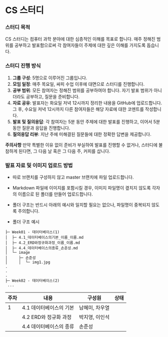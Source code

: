 # CS 스터디

### 스터디 목적

CS 스터디는 컴퓨터 과학 분야에 대한 심층적인 이해를 목표로 합니다. 매주 정해진 범위를 공부하고 발표함으로써 각 참여자들이 주제에 대한 깊은 이해를 가지도록 돕습니다.

### 스터디 진행 방식

1. **그룹 구성**: 5명으로 이루어진 그룹입니다.
2. **모임 일정**: 매주 목요일, 싸피 수업 이후에 대면으로 스터디를 진행합니다.
3. **공부 범위**: 모든 참여자는 정해진 범위를 공부하여야 합니다. 자기 발표 범위가 아니더라도 공부하고, 질문을 준비합니다.
4. **자료 공유**: 발표자는 화요일 저녁 12시까지 정리한 내용을 GitHub에 업로드합니다. 그 후, 수요일 저녁 12시까지 다른 참여자들은 해당 자료에 대한 코멘트를 작성합니다.
5. **발표 및 질의응답**: 각 참여자는 5분 동안 주제에 대한 발표를 진행하고, 이어서 5분 동안 질문과 응답을 진행합니다.
6. **질의응답 리뷰**: 지난 주에 미해결된 질문들에 대한 정확한 답변을 제공합니다.

**주의사항**
만약 특별한 이유 없이 준비가 부실하여 발표를 진행할 수 없거나, 스터디에 불참하게 된다면, 그 다음 날 혹은 그 다음 주, 커피를 삽니다.

### 발표 자료 및 이미지 업로드 방법

- 따로 브랜치를 구성하지 않고 master 브랜치에 파일 업로드합니다.
- Markdown 파일에 이미지를 포함시킬 경우, 이미지 파일명이 곂치지 않도록 각자의 이름으로 된 폴더를 만들어 업로드합니다.
- 폴더 구조는 반드시 아래의 예시와 일치할 필요는 없으나, 파일명이 중복되지 않도록 주의합니다.


- 폴더 구조 예시
```
├─ Week01 - 데이터베이스(1)
│  ├─ 4.1_데이터베이스의기본_이름_이름.md
│  ├─ 4.2_ERD와정규화과정_이름_이름.md
│  ├─ 4.4_데이터베이스의종류_손준성.md
│  └─ image
│     ├─ 손준성
│     │  └─ img1.jpg
.
.
.
├─ Week02 - 데이터베이스(2)
 ...
```


| 주차  | 내용 | 구성원  | 상태 |
| ----  | ---- | ----  | ---- |
| 1 | 4.1 데이터베이스의 기본 | 남혜미, 차우열 |  |
|  | 4.2 ERD와 정규화 과정 | 박지영, 이인석 |  |
|  | 4.4 데이터베이스의 종류 | 손준성 |  |















